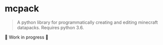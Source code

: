 # mcpack

> A python library for programmatically creating and editing minecraft datapacks. Requires python 3.6.

:construction: Work in progress :construction:
